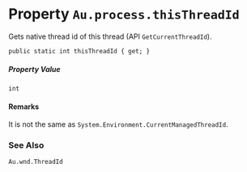 # Property `Au.process.thisThreadId`

Gets native thread id of this thread (API `GetCurrentThreadId`).

```
public static int thisThreadId { get; }
```

##### Property Value

`int`

#### Remarks

It is not the same as `System.Environment.CurrentManagedThreadId`.

### See Also

`Au.wnd.ThreadId`